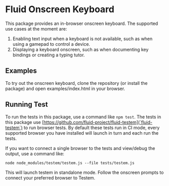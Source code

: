 # Fluid Onscreen Keyboard

This package provides an in-browser onscreen keyboard.  The supported use cases at the moment are:

1. Enabling text input when a keyboard is not available, such as when using a gamepad to control a device.
2. Displaying a keyboard onscreen, such as when documenting key bindings or creating a typing tutor.

## Examples

To try out the onscreen keyboard, clone the repository (or install the package) and open examples/index.html in your
browser.

## Running Test

To run the tests in this package, use a command like `npm test`.  The tests in this package use
[https://github.com/fluid-project/fluid-testem](`fluid-testem`) to run browser tests.  By default these tests run in CI
mode, every supported browser you have installed will launch in turn and each run the tests.

If you want to connect a single browser to the tests and view/debug the output, use a command like:

`node node_modules/testem/testem.js --file tests/testem.js`

This will launch testem in standalone mode.  Follow the onscreen prompts to connect your preferred browser to Testem.
